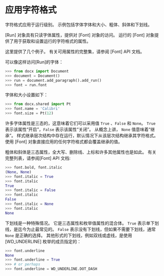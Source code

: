 # 应用字符格式

字符格式应用于运行级别。 示例包括字体字体和大小、粗体、斜体和下划线。

[Run] 对象具有只读字体属性，提供对 [Font] 对象的访问。 运行的 [Font] 对象提供了用于获取和设置运行的字符格式的属性。

这里提供了几个例子。 有关可用属性的完整集，请参阅 [Font] API 文档。

可以像这样访问[Run]的字体：

```python
>>> from docx import Document
>>> document = Document()
>>> run = document.add_paragraph().add_run()
>>> font = run.font
```

字体和大小设置如下：

```python
>>> from docx.shared import Pt
>>> font.name = 'Calibri'
>>> font.size = Pt(12)
```

许多字体属性是三态的，这意味着它们可以采用值 `True` 、`False` 和 `None`。 `True` 表示该属性“开启”，`False` 表示该属性“关闭”。 从概念上讲， `None` 值意味着“继承”。 样式继承层次结构中存在运行，默认情况下从该层次结构继承其字符格式。 使用 [Font] 对象直接应用的任何字符格式都会覆盖继承的值。

粗体和斜体是三态属性，全大写、删除线、上标和许多其他属性也是如此。 有关完整列表，请参阅[Font] API 文档:

```python
>>> font.bold, font.italic
(None, None)
>>> font.italic = True
>>> font.italic
True
>>> font.italic = False
>>> font.italic
False
>>> font.italic = None
>>> font.italic
None
```

下划线是一种特殊情况。 它是三态属性和枚举值属性的混合体。 `True` 表示单下划线，是迄今为止最常见的。 `False` 表示没有下划线，但如果不需要下划线，通常 `None` 是正确的选择。 其他形式的下划线，例如双线或虚线，是使用 [WD_UNDERLINE] 枚举的成员指定的：

```python
>>> font.underline
None
>>> font.underline = True
>>> # or perhaps
>>> font.underline = WD_UNDERLINE.DOT_DASH
```
